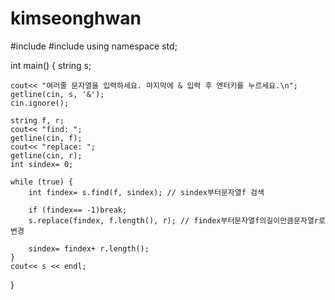 # kimseonghwan

#include <iostream>
#include <string>
using namespace std;

int main() {
	string s;
	
	cout<< "여러줄 문자열을 입력하세요. 마지막에 & 입력 후 엔터키를 누르세요.\n";
	getline(cin, s, '&');
	cin.ignore();
	
	string f, r;
	cout<< "find: ";
	getline(cin, f);
	cout<< "replace: ";
	getline(cin, r);
	int sindex= 0;
	
	while (true) {
		int findex= s.find(f, sindex); // sindex부터문자열f 검색
		
		if (findex== -1)break;
		s.replace(findex, f.length(), r); // findex부터문자열f의길이만큼문자열r로변경
		
		sindex= findex+ r.length();
	}
	cout<< s << endl;
}

